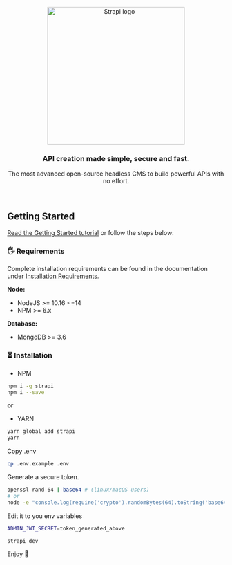 <p align="center">
  <a href="https://strapi.io">
    <img src="https://strapi.io/assets/strapi-logo-dark.svg" width="318px" alt="Strapi logo" />
  </a>
</p>
<h3 align="center">API creation made simple, secure and fast.</h3>
<p align="center">The most advanced open-source headless CMS to build powerful APIs with no effort.</p>
<br />

## Getting Started

<a href="https://strapi.io/documentation/developer-docs/latest/getting-started/quick-start.html" target="_blank">Read the Getting Started tutorial</a> or follow the steps below:

### 🖐 Requirements

Complete installation requirements can be found in the documentation under <a href="https://strapi.io/documentation/developer-docs/latest/installation/cli.html#step-1-make-sure-requirements-are-met">Installation Requirements</a>.

**Node:**

- NodeJS >= 10.16 <=14
- NPM >= 6.x

**Database:**

- MongoDB >= 3.6

### ⏳ Installation
- NPM
```bash
npm i -g strapi
npm i --save
```
**or**
- YARN
```bash
yarn global add strapi
yarn
```

Copy .env
```bash
cp .env.example .env
```

Generate a secure token.
```bash
openssl rand 64 | base64 # (linux/macOS users)
# or
node -e "console.log(require('crypto').randomBytes(64).toString('base64'))" # (all users)
```

Edit it to you env variables
```bash
ADMIN_JWT_SECRET=token_generated_above
```

```bash
strapi dev
```

Enjoy 🎉
